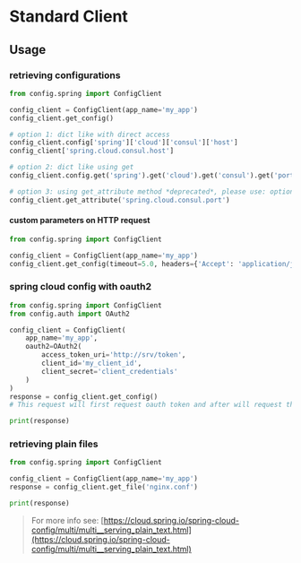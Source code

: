 # Standard Client

## Usage

### retrieving configurations

````python
from config.spring import ConfigClient

config_client = ConfigClient(app_name='my_app')
config_client.get_config()

# option 1: dict like with direct access
config_client.config['spring']['cloud']['consul']['host']
config_client['spring.cloud.consul.host']

# option 2: dict like using get
config_client.config.get('spring').get('cloud').get('consul').get('port')

# option 3: using get_attribute method *deprecated*, please use: option 1 or option 2
config_client.get_attribute('spring.cloud.consul.port')
````

#### custom parameters on HTTP request

```python
from config.spring import ConfigClient

config_client = ConfigClient(app_name='my_app')
config_client.get_config(timeout=5.0, headers={'Accept': 'application/json'})
```

### spring cloud config with oauth2

````python
from config.spring import ConfigClient
from config.auth import OAuth2

config_client = ConfigClient(
    app_name='my_app',
    oauth2=OAuth2(
        access_token_uri='http://srv/token',
        client_id='my_client_id',
        client_secret='client_credentials'
    )
)
response = config_client.get_config()
# This request will first request oauth token and after will request the config.

print(response)
````

### retrieving plain files

````python
from config.spring import ConfigClient

config_client = ConfigClient(app_name='my_app')
response = config_client.get_file('nginx.conf')

print(response)
````

> For more info see: [https://cloud.spring.io/spring-cloud-config/multi/multi__serving_plain_text.html](https://cloud.spring.io/spring-cloud-config/multi/multi__serving_plain_text.html)
